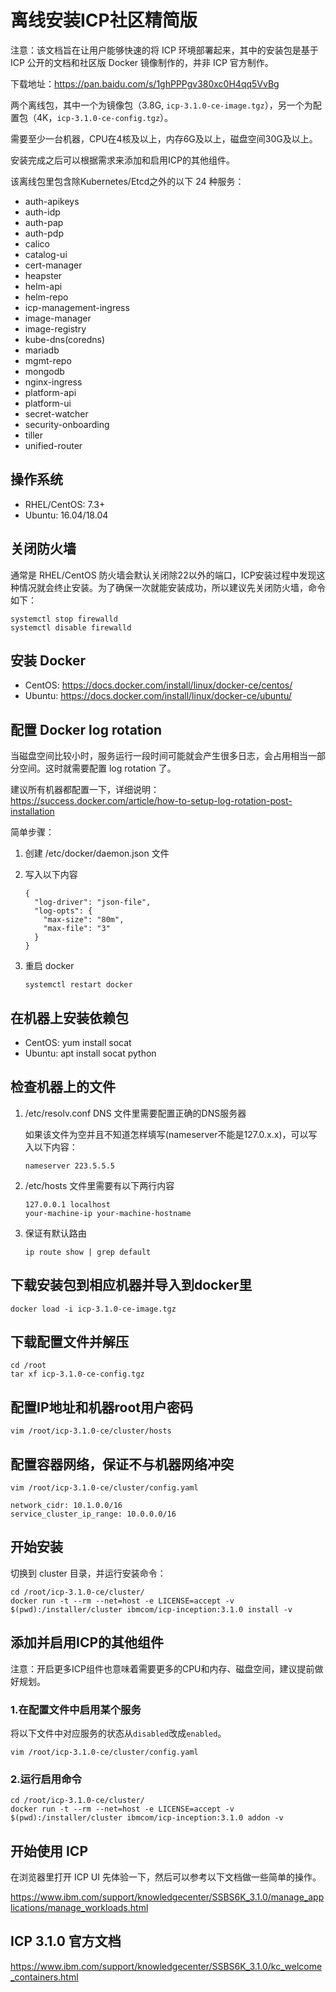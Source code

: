 # 离线安装ICP社区精简版

注意：该文档旨在让用户能够快速的将 ICP 环境部署起来，其中的安装包是基于 ICP 公开的文档和社区版 Docker 镜像制作的，并非 ICP 官方制作。

下载地址：https://pan.baidu.com/s/1ghPPPgv380xc0H4qq5VvBg

两个离线包，其中一个为镜像包（3.8G, `icp-3.1.0-ce-image.tgz`），另一个为配置包（4K，`icp-3.1.0-ce-config.tgz`）。

需要至少一台机器，CPU在4核及以上，内存6G及以上，磁盘空间30G及以上。

安装完成之后可以根据需求来添加和启用ICP的其他组件。

该离线包里包含除Kubernetes/Etcd之外的以下 24 种服务：

* auth-apikeys
* auth-idp
* auth-pap
* auth-pdp
* calico
* catalog-ui
* cert-manager
* heapster
* helm-api
* helm-repo
* icp-management-ingress
* image-manager
* image-registry
* kube-dns(coredns)
* mariadb
* mgmt-repo
* mongodb
* nginx-ingress
* platform-api
* platform-ui
* secret-watcher
* security-onboarding
* tiller
* unified-router


## 操作系统

* RHEL/CentOS: 7.3+
* Ubuntu: 16.04/18.04


## 关闭防火墙

通常是 RHEL/CentOS 防火墙会默认关闭除22以外的端口，ICP安装过程中发现这种情况就会终止安装。为了确保一次就能安装成功，所以建议先关闭防火墙，命令如下：

```
systemctl stop firewalld
systemctl disable firewalld
```


## 安装 Docker

* CentOS: https://docs.docker.com/install/linux/docker-ce/centos/
* Ubuntu: https://docs.docker.com/install/linux/docker-ce/ubuntu/

## 配置 Docker log rotation

当磁盘空间比较小时，服务运行一段时间可能就会产生很多日志，会占用相当一部分空间。这时就需要配置 log rotation 了。

建议所有机器都配置一下，详细说明：https://success.docker.com/article/how-to-setup-log-rotation-post-installation

简单步骤：

1. 创建 /etc/docker/daemon.json 文件

2. 写入以下内容

    ```
    {
      "log-driver": "json-file",
      "log-opts": {
        "max-size": "80m",
        "max-file": "3"
      }
    }
    ```
3. 重启 docker

    ```
    systemctl restart docker
    ```

## 在机器上安装依赖包

* CentOS: yum install socat
* Ubuntu: apt install socat python

## 检查机器上的文件

1. /etc/resolv.conf DNS 文件里需要配置正确的DNS服务器

    如果该文件为空并且不知道怎样填写(nameserver不能是127.0.x.x)，可以写入以下内容：

    ```
    nameserver 223.5.5.5
    ```

2. /etc/hosts 文件里需要有以下两行内容

    ```
    127.0.0.1 localhost
    your-machine-ip your-machine-hostname
    ```

3. 保证有默认路由

    ```
    ip route show | grep default
    ```

## 下载安装包到相应机器并导入到docker里


    docker load -i icp-3.1.0-ce-image.tgz


## 下载配置文件并解压


    cd /root
    tar xf icp-3.1.0-ce-config.tgz


## 配置IP地址和机器root用户密码


    vim /root/icp-3.1.0-ce/cluster/hosts


## 配置容器网络，保证不与机器网络冲突


    vim /root/icp-3.1.0-ce/cluster/config.yaml

    network_cidr: 10.1.0.0/16
    service_cluster_ip_range: 10.0.0.0/16

## 开始安装

切换到 cluster 目录，并运行安装命令：

```
cd /root/icp-3.1.0-ce/cluster/
docker run -t --rm --net=host -e LICENSE=accept -v $(pwd):/installer/cluster ibmcom/icp-inception:3.1.0 install -v
```

## 添加并启用ICP的其他组件

注意：开启更多ICP组件也意味着需要更多的CPU和内存、磁盘空间，建议提前做好规划。

### 1.在配置文件中启用某个服务

将以下文件中对应服务的状态从`disabled`改成`enabled`。

```
vim /root/icp-3.1.0-ce/cluster/config.yaml
```

### 2.运行启用命令

```
cd /root/icp-3.1.0-ce/cluster/
docker run -t --rm --net=host -e LICENSE=accept -v $(pwd):/installer/cluster ibmcom/icp-inception:3.1.0 addon -v
```

## 开始使用 ICP

在浏览器里打开 ICP UI 先体验一下，然后可以参考以下文档做一些简单的操作。

https://www.ibm.com/support/knowledgecenter/SSBS6K_3.1.0/manage_applications/manage_workloads.html

## ICP 3.1.0 官方文档

https://www.ibm.com/support/knowledgecenter/SSBS6K_3.1.0/kc_welcome_containers.html
